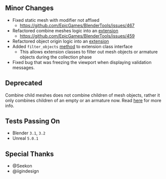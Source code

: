 ## Minor Changes
* Fixed static mesh with modifier not affixed
  * https://github.com/EpicGames/BlenderTools/issues/467
* Refactored combine meshes logic into an [extension](https://epicgames.github.io/BlenderTools/send2ue/extras/supported-extensions.html#combine-meshes)
  * https://github.com/EpicGames/BlenderTools/issues/459
* Refactored object origin logic into an [extension](https://epicgames.github.io/BlenderTools/send2ue/extras/supported-extensions.html#object-origin)
* Added `filter_objects` [method](https://epicgames.github.io/BlenderTools/send2ue/customize/extensions.html#filter-objects) to extension class interface
    * This allows extension classes to filter out mesh objects or armature objects during the collection phase
* Fixed bug that was freezing the viewport when displaying validation messages.

## Deprecated
Combine child meshes does not combine children of mesh objects, rather it only
combines children of an empty or an armature now. Read [here](https://epicgames.github.io/BlenderTools/send2ue/extras/supported-extensions.html#combine-meshes) for more info.

## Tests Passing On
* Blender `3.1`, `3.2`
* Unreal `5.0.1`

## Special Thanks
* @Seekon
* @iigindesign
